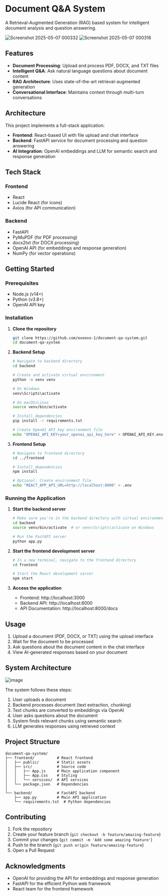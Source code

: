 # Document Q&A System

A Retrieval-Augmented Generation (RAG) based system for intelligent document analysis and question answering.

![Screenshot 2025-05-07 000332](https://github.com/user-attachments/assets/d31529d8-a6d9-42ad-aed1-be06eebd41b7)
![Screenshot 2025-05-07 000316](https://github.com/user-attachments/assets/16862d0e-e094-4141-be51-bfd1fc3004a2)


## Features

- **Document Processing**: Upload and process PDF, DOCX, and TXT files
- **Intelligent Q&A**: Ask natural language questions about document content
- **RAG Architecture**: Uses state-of-the-art retrieval-augmented generation
- **Conversational Interface**: Maintains context through multi-turn conversations

## Architecture

This project implements a full-stack application:

- **Frontend**: React-based UI with file upload and chat interface
- **Backend**: FastAPI service for document processing and question answering
- **AI Integration**: OpenAI embeddings and LLM for semantic search and response generation

## Tech Stack

### Frontend
- React
- Lucide React (for icons)
- Axios (for API communication)

### Backend
- FastAPI
- PyMuPDF (for PDF processing)
- docx2txt (for DOCX processing)
- OpenAI API (for embeddings and response generation)
- NumPy (for vector operations)

## Getting Started

### Prerequisites

- Node.js (v14+)
- Python (v3.8+)
- OpenAI API key

### Installation

1. **Clone the repository**
   ```bash
   git clone https://github.com/exoexo-1/document-qa-system.git
   cd document-qa-system
   ```

2. **Backend Setup**
   ```bash
   # Navigate to backend directory
   cd backend
   
   # Create and activate virtual environment
   python -m venv venv
   
   # On Windows
   venv\Scripts\activate
   
   # On macOS/Linux
   source venv/bin/activate
   
   # Install dependencies
   pip install -r requirements.txt
   
   # Create OpenAI API key environment file
   echo "OPENAI_API_KEY=your_openai_api_key_here" > OPENAI_API_KEY.env
   ```

3. **Frontend Setup**
   ```bash
   # Navigate to frontend directory
   cd ../frontend
   
   # Install dependencies
   npm install
   
   # Optional: Create environment file
   echo "REACT_APP_API_URL=http://localhost:8000" > .env
   ```

### Running the Application

1. **Start the backend server**
   ```bash
   # Make sure you're in the backend directory with virtual environment activated
   cd backend
   source venv/bin/activate  # or venv\Scripts\activate on Windows
   
   # Run the FastAPI server
   python app.py
   ```

2. **Start the frontend development server**
   ```bash
   # In a new terminal, navigate to the frontend directory
   cd frontend
   
   # Start the React development server
   npm start
   ```

3. **Access the application**
   - Frontend: http://localhost:3000
   - Backend API: http://localhost:8000
   - API Documentation: http://localhost:8000/docs

## Usage

1. Upload a document (PDF, DOCX, or TXT) using the upload interface
2. Wait for the document to be processed
3. Ask questions about the document content in the chat interface
4. View AI-generated responses based on your document

## System Architecture

![image](https://github.com/user-attachments/assets/cf7e421f-05e0-4f38-87e7-9d8b1be50fe1)

The system follows these steps:
1. User uploads a document
2. Backend processes document (text extraction, chunking)
3. Text chunks are converted to embeddings via OpenAI
4. User asks questions about the document
5. System finds relevant chunks using semantic search
6. LLM generates responses using retrieved context

## Project Structure

```
document-qa-system/
├── frontend/          # React frontend
│   ├── public/        # Static assets
│   ├── src/           # Source code
│   │   ├── App.js     # Main application component
│   │   ├── App.css    # Styling
│   │   └── services/  # API services
│   └── package.json   # Dependencies
│
└── backend/           # FastAPI backend
    ├── app.py         # Main API application
    └── requirements.txt  # Python dependencies
```

## Contributing

1. Fork the repository
2. Create your feature branch (`git checkout -b feature/amazing-feature`)
3. Commit your changes (`git commit -m 'Add some amazing feature'`)
4. Push to the branch (`git push origin feature/amazing-feature`)
5. Open a Pull Request



## Acknowledgments

- OpenAI for providing the API for embeddings and response generation
- FastAPI for the efficient Python web framework
- React team for the frontend framework
